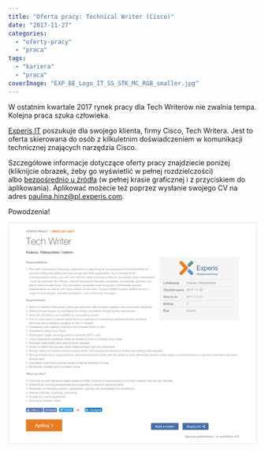 ```yaml
---
title: "Oferta pracy: Technical Writer (Cisco)"
date: "2017-11-27"
categories:
  - "oferty-pracy"
  - "praca"
tags:
  - "kariera"
  - "praca"
coverImage: "EXP_BE_Logo_IT_SS_STK_MC_RGB_smaller.jpg"
---
```


W ostatnim kwartale 2017 rynek pracy dla Tech Writerów nie zwalnia tempa. Kolejna praca szuka człowieka.

[Experis IT](http://www.experis.pl/) poszukuje dla swojego klienta, firmy Cisco, Tech Writera. Jest to oferta skierowana do osób z kilkuletnim doświadczeniem w komunikacji technicznej znających narzędzia Cisco.

Szczegółowe informacje dotyczące oferty pracy znajdziecie poniżej (kliknijcie obrazek, żeby go wyświetlić w pełnej rozdzielczości) albo [bezpośrednio u źródła](http://www.experis.pl/szukaj-pracy/oferty-pracy/?ad_name=tech-writer&ad_id=MTQ0MzgzXzBfMTE5Mg==_0) (w pełnej krasie graficznej i z przyciskiem do aplikowania). Aplikować możecie też poprzez wysłanie swojego CV na adres [paulina.hinz@pl.experis.com](mailto:paulina.hinz@pl.experis.com).

Powodzenia!

[![Oferta Tech Writer Cisco Experis IT](images/cisco_experis_tech_writer.png)](http://techwriter.pl/wp-content/uploads/2017/11/cisco_experis_tech_writer.png)
